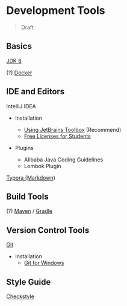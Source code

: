 # Development Tools

> Draft

## Basics

[JDK 8](https://www.oracle.com/technetwork/java/javase/downloads/index.html)

(?) [Docker](https://www.docker.com/)

## IDE and Editors

IntelliJ IDEA

- Installation
  - [Using JetBrains Toolbox](https://www.jetbrains.com/toolbox/app/) (Recommend)
  - [Free Licenses for Students](https://www.jetbrains.com/student/)

- Plugins
  - Alibaba Java Coding Guidelines
  - Lombok Plugin

[Typora (Markdown)](https://typora.io/)

## Build Tools

(?) [Maven](https://maven.apache.org/) / [Gradle](https://gradle.org/)

## Version Control Tools

[Git](https://git-scm.com/)

- Installation
  - [Git for Windows](http://gitforwindows.org/)

## Style Guide

[Checkstyle](https://checkstyle.sourceforge.net/)
